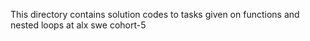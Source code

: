 This directory contains solution codes to tasks given on functions and nested loops at alx swe cohort-5
